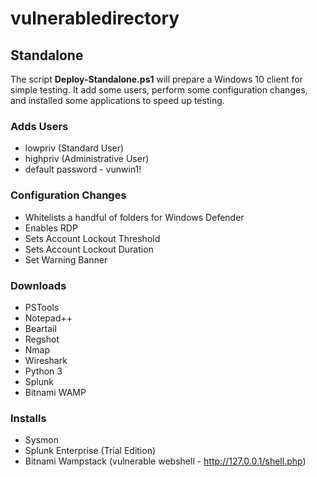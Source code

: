 # vulnerabledirectory

## Standalone

The script **Deploy-Standalone.ps1** will prepare a Windows 10 client for simple testing.  It add some users, perform some configuration changes, and installed some applications to speed up testing.

### Adds Users
 - lowpriv (Standard User)
 - highpriv (Administrative User)
 - default password - vunwin1!
 
### Configuration Changes
- Whitelists a handful of folders for Windows Defender
- Enables RDP
- Sets Account Lockout Threshold
- Sets Account Lockout Duration
- Set Warning Banner

### Downloads
- PSTools
- Notepad++
- Beartail
- Regshot
- Nmap
- Wireshark
- Python 3
- Splunk
- Bitnami WAMP

### Installs
- Sysmon
- Splunk Enterprise (Trial Edition)
- Bitnami Wampstack (vulnerable webshell - http://127.0.0.1/shell.php)
